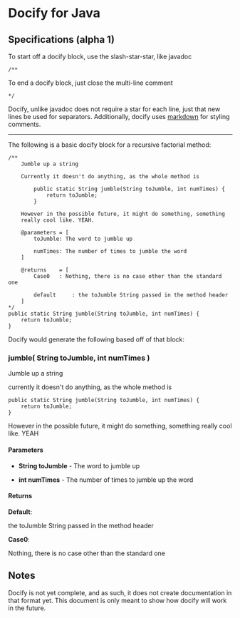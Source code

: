 # Docify for Java

## Specifications (alpha 1)

To start off a docify block, use the slash-star-star, like javadoc

	/**

To end a docify block, just close the multi-line comment
	
	*/

Docify, unlike javadoc does not require a star for each line, just that new lines be used
for separators. Additionally, docify uses 
[markdown](http://daringfireball.net/projects/markdown) for styling comments.

--------

The following is a basic docify block for a recursive factorial method:

	/**
		Jumble up a string

		Currently it doesn't do anything, as the whole method is

			public static String jumble(String toJumble, int numTimes) {
				return toJumble;
			}

		However in the possible future, it might do something, something
		really cool like. YEAH.

		@parameters	= [
			toJumble: The word to jumble up
			
			numTimes: The number of times to jumble the word
		]

		@returns	= [
			Case0 	: Nothing, there is no case other than the standard one

			default 	: the toJumble String passed in the method header
		]
	*/
	public static String jumble(String toJumble, int numTimes) {
		return toJumble;
	}

Docify would generate the following based off of that block:

### jumble( String toJumble, int numTimes )

Jumble up a string

currently it doesn't do anything, as the whole method is
	
	public static String jumble(String toJumble, int numTimes) {
		return toJumble;
	}

However in the possible future, it might do something, something really cool like. YEAH


#### Parameters

- **String toJumble** - The word to jumble up

- **int numTimes** - The number of times to jumble up the word

#### Returns

**Default**:

the toJumble String passed in the method header

**Case0**:

Nothing, there is no case other than the standard one



## Notes

Docify is not yet complete, and as such, it does not create documentation in that format
yet. This document is only meant to show how docify will work in the future.